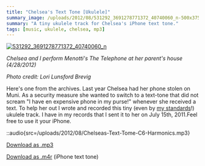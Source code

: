 ```yaml
---
title: "Chelsea's Text Tone [Ukulele]"
summary_image: /uploads/2012/08/531292_3691278771372_40740060_n-500x375.jpg
summary: "A tiny ukulele track for Chelsea's iPhone text tone."
tags: [music, ukulele, chelsea, mp3]
---
```


[![](/uploads/2012/08/531292_3691278771372_40740060_n-500x375.jpg "531292_3691278771372_40740060_n")](/uploads/2012/08/531292_3691278771372_40740060_n.jpg)

_Chelsea and I perform Menotti's The Telephone at her parent's house (4/28/2012)_

_Photo credit: Lori Lunsford Brevig_

Here's one from the archives. Last year Chelsea had her phone stolen on Muni. As a security measure she wanted to switch to a text-tone that did not scream "I have en expensive phone in my purse!" whenever she received a text. To help her out I wrote and recorded this tiny (even by [my standards](/blog/original-song-our-love-will-last-as-long/)!) ukulele track. I have in my records that I sent it to her on July 15th, 2011.Feel free to use it your iPhone.

::audio{src=/uploads/2012/08/Chelseas-Text-Tome-C6-Harmonics.mp3}

[Download as .mp3](/uploads/2012/08/Chelseas-Text-Tome-C6-Harmonics.mp3)

[Download as .m4r](/uploads/2012/08/Chelseas-Text-Tome-C6-Harmonics.m4r) (iPhone text tone)
